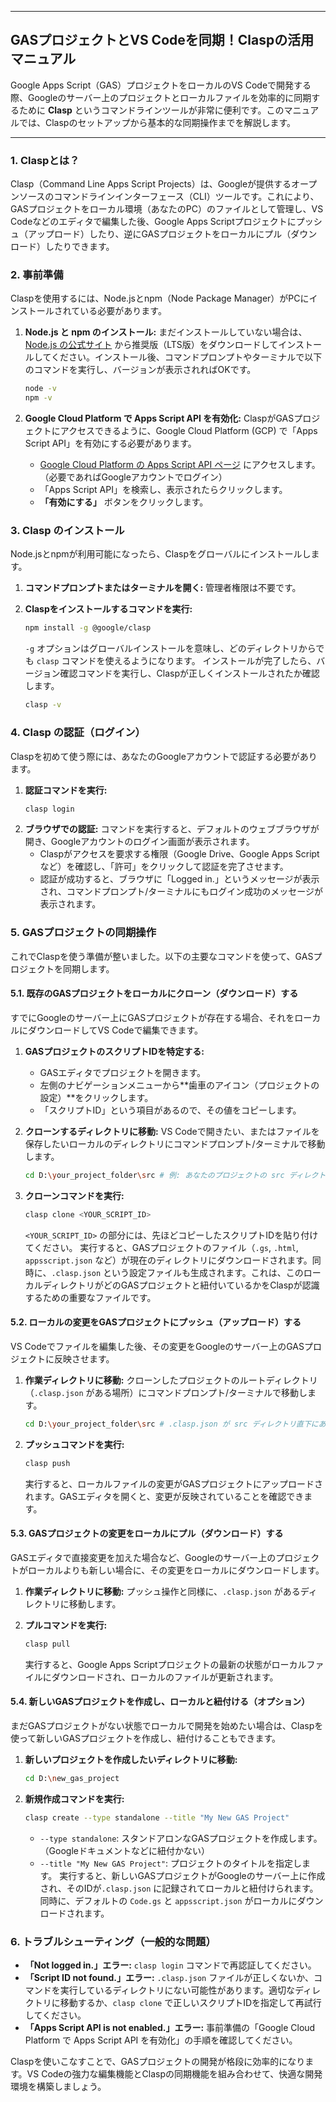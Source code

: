 -----

## GASプロジェクトとVS Codeを同期！Claspの活用マニュアル

Google Apps Script（GAS）プロジェクトをローカルのVS Codeで開発する際、Googleのサーバー上のプロジェクトとローカルファイルを効率的に同期するために **Clasp** というコマンドラインツールが非常に便利です。このマニュアルでは、Claspのセットアップから基本的な同期操作までを解説します。

-----

### 1\. Claspとは？

Clasp（Command Line Apps Script Projects）は、Googleが提供するオープンソースのコマンドラインインターフェース（CLI）ツールです。これにより、GASプロジェクトをローカル環境（あなたのPC）のファイルとして管理し、VS Codeなどのエディタで編集した後、Google Apps Scriptプロジェクトにプッシュ（アップロード）したり、逆にGASプロジェクトをローカルにプル（ダウンロード）したりできます。

### 2\. 事前準備

Claspを使用するには、Node.jsとnpm（Node Package Manager）がPCにインストールされている必要があります。

1.  **Node.js と npm のインストール:**
    まだインストールしていない場合は、[Node.js の公式サイト](https://nodejs.org/) から推奨版（LTS版）をダウンロードしてインストールしてください。インストール後、コマンドプロンプトやターミナルで以下のコマンドを実行し、バージョンが表示されればOKです。

    ```bash
    node -v
    npm -v
    ```

2.  **Google Cloud Platform で Apps Script API を有効化:**
    ClaspがGASプロジェクトにアクセスできるように、Google Cloud Platform (GCP) で「Apps Script API」を有効にする必要があります。

      * [Google Cloud Platform の Apps Script API ページ](https://www.google.com/search?q=https://console.cloud.google.com/apis/library/appsactivity.googleapis.com) にアクセスします。（必要であればGoogleアカウントでログイン）
      * 「Apps Script API」を検索し、表示されたらクリックします。
      * **「有効にする」** ボタンをクリックします。

### 3\. Clasp のインストール

Node.jsとnpmが利用可能になったら、Claspをグローバルにインストールします。

1.  **コマンドプロンプトまたはターミナルを開く:**
    管理者権限は不要です。

2.  **Claspをインストールするコマンドを実行:**

    ```bash
    npm install -g @google/clasp
    ```

    `-g` オプションはグローバルインストールを意味し、どのディレクトリからでも `clasp` コマンドを使えるようになります。
    インストールが完了したら、バージョン確認コマンドを実行し、Claspが正しくインストールされたか確認します。

    ```bash
    clasp -v
    ```

### 4\. Clasp の認証（ログイン）

Claspを初めて使う際には、あなたのGoogleアカウントで認証する必要があります。

1.  **認証コマンドを実行:**
    ```bash
    clasp login
    ```
2.  **ブラウザでの認証:**
    コマンドを実行すると、デフォルトのウェブブラウザが開き、Googleアカウントのログイン画面が表示されます。
      * Claspがアクセスを要求する権限（Google Drive、Google Apps Scriptなど）を確認し、「許可」をクリックして認証を完了させます。
      * 認証が成功すると、ブラウザに「Logged in.」というメッセージが表示され、コマンドプロンプト/ターミナルにもログイン成功のメッセージが表示されます。

### 5\. GASプロジェクトの同期操作

これでClaspを使う準備が整いました。以下の主要なコマンドを使って、GASプロジェクトを同期します。

#### 5.1. 既存のGASプロジェクトをローカルにクローン（ダウンロード）する

すでにGoogleのサーバー上にGASプロジェクトが存在する場合、それをローカルにダウンロードしてVS Codeで編集できます。

1.  **GASプロジェクトのスクリプトIDを特定する:**

      * GASエディタでプロジェクトを開きます。
      * 左側のナビゲーションメニューから\*\*歯車のアイコン（プロジェクトの設定）\*\*をクリックします。
      * 「スクリプトID」という項目があるので、その値をコピーします。

2.  **クローンするディレクトリに移動:**
    VS Codeで開きたい、またはファイルを保存したいローカルのディレクトリにコマンドプロンプト/ターミナルで移動します。

    ```bash
    cd D:\your_project_folder\src # 例: あなたのプロジェクトの src ディレクトリ
    ```

3.  **クローンコマンドを実行:**

    ```bash
    clasp clone <YOUR_SCRIPT_ID>
    ```

    `<YOUR_SCRIPT_ID>` の部分には、先ほどコピーしたスクリプトIDを貼り付けてください。
    実行すると、GASプロジェクトのファイル（`.gs`, `.html`, `appsscript.json` など）が現在のディレクトリにダウンロードされます。同時に、`.clasp.json` という設定ファイルも生成されます。これは、このローカルディレクトリがどのGASプロジェクトと紐付いているかをClaspが認識するための重要なファイルです。

#### 5.2. ローカルの変更をGASプロジェクトにプッシュ（アップロード）する

VS Codeでファイルを編集した後、その変更をGoogleのサーバー上のGASプロジェクトに反映させます。

1.  **作業ディレクトリに移動:**
    クローンしたプロジェクトのルートディレクトリ（`.clasp.json` がある場所）にコマンドプロンプト/ターミナルで移動します。

    ```bash
    cd D:\your_project_folder\src # .clasp.json が src ディレクトリ直下にある場合
    ```

2.  **プッシュコマンドを実行:**

    ```bash
    clasp push
    ```

    実行すると、ローカルファイルの変更がGASプロジェクトにアップロードされます。GASエディタを開くと、変更が反映されていることを確認できます。

#### 5.3. GASプロジェクトの変更をローカルにプル（ダウンロード）する

GASエディタで直接変更を加えた場合など、Googleのサーバー上のプロジェクトがローカルよりも新しい場合に、その変更をローカルにダウンロードします。

1.  **作業ディレクトリに移動:**
    プッシュ操作と同様に、`.clasp.json` があるディレクトリに移動します。

2.  **プルコマンドを実行:**

    ```bash
    clasp pull
    ```

    実行すると、Google Apps Scriptプロジェクトの最新の状態がローカルファイルにダウンロードされ、ローカルのファイルが更新されます。

#### 5.4. 新しいGASプロジェクトを作成し、ローカルと紐付ける（オプション）

まだGASプロジェクトがない状態でローカルで開発を始めたい場合は、Claspを使って新しいGASプロジェクトを作成し、紐付けることもできます。

1.  **新しいプロジェクトを作成したいディレクトリに移動:**

    ```bash
    cd D:\new_gas_project
    ```

2.  **新規作成コマンドを実行:**

    ```bash
    clasp create --type standalone --title "My New GAS Project"
    ```

      * `--type standalone`: スタンドアロンなGASプロジェクトを作成します。（Googleドキュメントなどに紐付かない）
      * `--title "My New GAS Project"`: プロジェクトのタイトルを指定します。
        実行すると、新しいGASプロジェクトがGoogleのサーバー上に作成され、そのIDが`.clasp.json` に記録されてローカルと紐付けられます。同時に、デフォルトの `Code.gs` と `appsscript.json` がローカルにダウンロードされます。

### 6\. トラブルシューティング（一般的な問題）

  * **「Not logged in.」エラー:** `clasp login` コマンドで再認証してください。
  * **「Script ID not found.」エラー:** `.clasp.json` ファイルが正しくないか、コマンドを実行しているディレクトリにない可能性があります。適切なディレクトリに移動するか、`clasp clone` で正しいスクリプトIDを指定して再試行してください。
  * **「Apps Script API is not enabled.」エラー:** 事前準備の「Google Cloud Platform で Apps Script API を有効化」の手順を確認してください。

Claspを使いこなすことで、GASプロジェクトの開発が格段に効率的になります。VS Codeの強力な編集機能とClaspの同期機能を組み合わせて、快適な開発環境を構築しましょう。